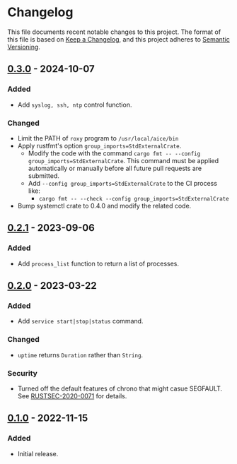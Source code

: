 # Changelog

This file documents recent notable changes to this project. The format of this
file is based on [Keep a Changelog](https://keepachangelog.com/en/1.0.0/), and
this project adheres to [Semantic
Versioning](https://semver.org/spec/v2.0.0.html).

## [0.3.0] - 2024-10-07

### Added

- Add `syslog, ssh, ntp` control function.

### Changed

- Limit the PATH of `roxy` program to `/usr/local/aice/bin`
- Apply rustfmt's option `group_imports=StdExternalCrate`.
  - Modify the code with the command `cargo fmt -- --config group_imports=StdExternalCrate`.
    This command must be applied automatically or manually before all future pull
    requests are submitted.
  - Add `--config group_imports=StdExternalCrate` to the CI process like:
    - `cargo fmt -- --check --config group_imports=StdExternalCrate`
- Bump systemctl crate to 0.4.0 and modify the related code.

## [0.2.1] - 2023-09-06

### Added

- Add `process_list` function to return a list of processes.

## [0.2.0] - 2023-03-22

### Added

- Add `service start|stop|status` command.

### Changed

- `uptime` returns `Duration` rather than `String`.

### Security

- Turned off the default features of chrono that might casue SEGFAULT. See
  [RUSTSEC-2020-0071](https://rustsec.org/advisories/RUSTSEC-2020-0071)
  for details.

## [0.1.0] - 2022-11-15

### Added

- Initial release.

[0.3.0]: https://github.com/aicers/roxy/compare/0.2.1...0.3.0
[0.2.1]: https://github.com/aicers/roxy/compare/0.2.0...0.2.1
[0.2.0]: https://github.com/aicers/roxy/compare/0.1.0...0.2.0
[0.1.0]: https://github.com/aicers/roxy/tree/0.1.0
